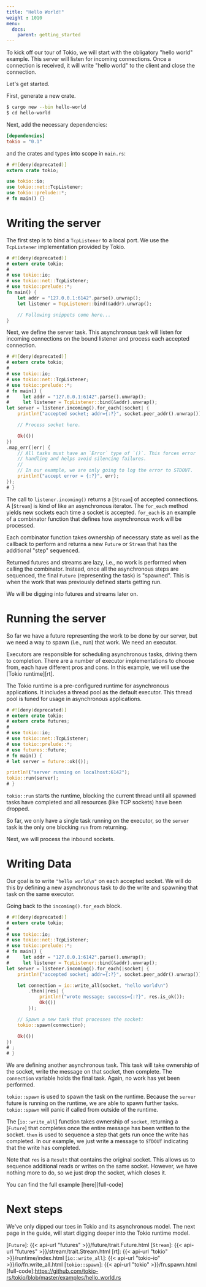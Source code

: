 ```yaml
---
title: "Hello World!"
weight : 1010
menu:
  docs:
    parent: getting_started
---
```


To kick off our tour of Tokio, we will start with the obligatory "hello world"
example. This server will listen for incoming connections. Once a connection is
received, it will write "hello world" to the client and close the connection.

Let's get started.

First, generate a new crate.

```bash
$ cargo new --bin hello-world
$ cd hello-world
```

Next, add the necessary dependencies:

```toml
[dependencies]
tokio = "0.1"
```

and the crates and types into scope in `main.rs`:

```rust
# #![deny(deprecated)]
extern crate tokio;

use tokio::io;
use tokio::net::TcpListener;
use tokio::prelude::*;
# fn main() {}
```

# Writing the server

The first step is to bind a `TcpListener` to a local port. We use the
`TcpListener` implementation provided by Tokio.

```rust
# #![deny(deprecated)]
# extern crate tokio;
#
# use tokio::io;
# use tokio::net::TcpListener;
# use tokio::prelude::*;
fn main() {
    let addr = "127.0.0.1:6142".parse().unwrap();
    let listener = TcpListener::bind(&addr).unwrap();

    // Following snippets come here...
}
```

Next, we define the server task. This asynchronous task will listen for incoming
connections on the bound listener and process each accepted connection.

```rust
# #![deny(deprecated)]
# extern crate tokio;
#
# use tokio::io;
# use tokio::net::TcpListener;
# use tokio::prelude::*;
# fn main() {
#     let addr = "127.0.0.1:6142".parse().unwrap();
#     let listener = TcpListener::bind(&addr).unwrap();
let server = listener.incoming().for_each(|socket| {
    println!("accepted socket; addr={:?}", socket.peer_addr().unwrap());

    // Process socket here.

    Ok(())
})
.map_err(|err| {
    // All tasks must have an `Error` type of `()`. This forces error
    // handling and helps avoid silencing failures.
    //
    // In our example, we are only going to log the error to STDOUT.
    println!("accept error = {:?}", err);
});
# }
```

The call to `listener.incoming()` returns a [`Stream`] of accepted connections.
A [`Stream`] is kind of like an asynchronous iterator. The `for_each` method
yields new sockets each time a socket is accepted. `for_each` is an example of
a combinator function that defines how asynchronous work will be processed.

Each combinator function takes ownership of necessary state as well as the
callback to perform and returns a new `Future` or `Stream` that has the
additional "step" sequenced.

Returned futures and streams are lazy, i.e., no work is performed when calling
the combinator. Instead, once all the asynchronous steps are sequenced, the
final `Future` (representing the task) is "spawned". This is when
the work that was previously defined starts getting run.

We will be digging into futures and streams later on.

# Running the server

So far we have a future representing the work to be done by our server, but we
need a way to spawn (i.e., run) that work. We need an executor.

Executors are responsible for scheduling asynchronous tasks, driving them to
completion. There are a number of executor implementations to choose from, each have
different pros and cons. In this example, we will use the [Tokio runtime][rt].

The Tokio runtime is a pre-configured runtime for asynchronous applications. It
includes a thread pool as the default executor. This thread pool is tuned for
usage in asynchronous applications.

```rust
# #![deny(deprecated)]
# extern crate tokio;
# extern crate futures;
#
# use tokio::io;
# use tokio::net::TcpListener;
# use tokio::prelude::*;
# use futures::future;
# fn main() {
# let server = future::ok(());

println!("server running on localhost:6142");
tokio::run(server);
# }
```

`tokio::run` starts the runtime, blocking the current thread until
all spawned tasks have completed and all resources (like TCP sockets) have been
dropped.

So far, we only have a single task running on the executor, so the `server` task
is the only one blocking `run` from returning.

Next, we will process the inbound sockets.

# Writing Data

Our goal is to write `"hello world\n"` on each accepted socket. We will do this
by defining a new asynchronous task to do the write and spawning that task on
the same executor.

Going back to the `incoming().for_each` block.

```rust
# #![deny(deprecated)]
# extern crate tokio;
#
# use tokio::io;
# use tokio::net::TcpListener;
# use tokio::prelude::*;
# fn main() {
#     let addr = "127.0.0.1:6142".parse().unwrap();
#     let listener = TcpListener::bind(&addr).unwrap();
let server = listener.incoming().for_each(|socket| {
    println!("accepted socket; addr={:?}", socket.peer_addr().unwrap());

    let connection = io::write_all(socket, "hello world\n")
        .then(|res| {
            println!("wrote message; success={:?}", res.is_ok());
            Ok(())
        });

    // Spawn a new task that processes the socket:
    tokio::spawn(connection);

    Ok(())
})
# ;
# }
```

We are defining another asynchronous task. This task will take ownership of the
socket, write the message on that socket, then complete. The `connection`
variable holds the final task. Again, no work has yet been performed.

`tokio::spawn` is used to spawn the task on the runtime. Because the
`server` future is running on the runtime, we are able to spawn further tasks.
`tokio::spawn` will panic if called from outside of the runtime.

The [`io::write_all`] function takes ownership of `socket`, returning a
[`Future`] that completes once the entire message has been written to the
socket. `then` is used to sequence a step that gets run once the write has
completed. In our example, we just write a message to `STDOUT` indicating that
the write has completed.

Note that `res` is a `Result` that contains the original socket. This allows us
to sequence additional reads or writes on the same socket. However, we have
nothing more to do, so we just drop the socket, which closes it.

You can find the full example [here][full-code]

# Next steps

We've only dipped our toes in Tokio and its asynchronous model. The next page in
the guide, will start digging deeper into the Tokio runtime model.

[`Future`]: {{< api-url "futures" >}}/future/trait.Future.html
[`Stream`]: {{< api-url "futures" >}}/stream/trait.Stream.html
[rt]: {{< api-url "tokio" >}}/runtime/index.html
[`io::write_all`]: {{< api-url "tokio-io" >}}/io/fn.write_all.html
[`tokio::spawn`]: {{< api-url "tokio" >}}/fn.spawn.html
[full-code]:https://github.com/tokio-rs/tokio/blob/master/examples/hello_world.rs
